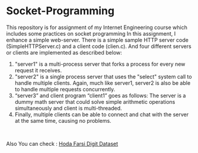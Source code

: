 # Socket-Programming

This repository is for assignment of my Internet Engineering course which includes some practices on socket programming
In this assignment, I enhance a simple web-server.
There is a simple sample HTTP server code (SimpleHTTPServer.c) and a client code
(clien.c). And four different servers or clients are implemented as described below:
1. "server1" is a multi-process server that forks a process for every new request it receives.
2. "server2" is a single process server that uses the "select" system call to handle multiple clients. Again, much like server1, server2 is also be able to handle multiple requests concurrently.
3. “server3” and client program “client1” goes as follows:
The server is a dummy math server that could solve simple arithmetic operations
simultaneously and client is multi-threaded.
4. Finally, multiple clients can be able to connect and chat with the server at the same time,
causing no problems.
<br>

Also You can check : <a href="https://github.com/ghazalb76/SocketProgramming">Hoda Farsi Digit Dataset</a>
